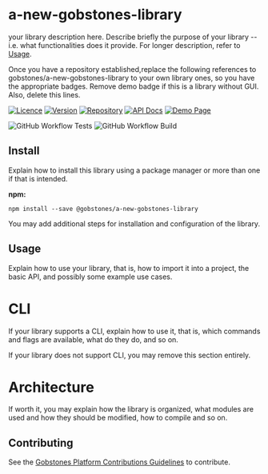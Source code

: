 # a-new-gobstones-library

your library description here.
Describe briefly the purpose of your library -- i.e. what functionalities does it provide.
For longer description, refer to [Usage](#usage).

Once you have a repository established,replace the following references to gobstones/a-new-gobstones-library to your own library ones, so you have the appropriate badges.
Remove demo badge if this is a library without GUI. Also, delete this lines.

[![Licence](https://img.shields.io/github/license/gobstones/a-new-gobstones-library?style=plastic&label=License&logo=open-source-initiative&logoColor=white&color=olivegreen)](https://github.com/gobstones/a-new-gobstones-library/blob/main/LICENSE) [![Version](https://img.shields.io/github/package-json/v/gobstones/a-new-gobstones-library?style=plastic&label=Version&logo=git-lfs&logoColor=white&color=crimson)](https://www.npmjs.com/package/@gobstones/a-new-gobstones-library) [![Repository](https://img.shields.io/github/package-json/repository/gobstones/a-new-gobstones-library?color=orange&label=Repository&logo=github&logoColor=white&style=plastic)](https://gobstones.github.io/a-new-gobstones-library) [![API Docs](https://img.shields.io/github/package-json/homepage/gobstones/a-new-gobstones-library?color=blue&label=API%20Docs&logo=gitbook&logoColor=white&style=plastic)](https://gobstones.github.io/a-new-gobstones-library) [![Demo Page](https://img.shields.io/github/package-json/demopage/gobstones/a-new-gobstones-library?color=magenta&label=Demo%20Page&logo=storybook&logoColor=white&style=plastic)](https://gobstones.github.io/a-new-gobstones-library)

![GitHub Workflow Tests](https://img.shields.io/github/actions/workflow/status/gobstones/a-new-gobstones-library/on-commit-test.yml?style=plastic&label=Tests&logo=github-actions&logoColor=white) ![GitHub Workflow Build](https://img.shields.io/github/actions/workflow/status/gobstones/a-new-gobstones-library/on-commit-build.yml?style=plastic&label=Build&logo=github-actions&logoColor=white)

## Install

Explain how to install this library using a package manager or more than one if
that is intended.

**npm:**

```
npm install --save @gobstones/a-new-gobstones-library
```

You may add additional steps for installation and configuration of the library.

## Usage

Explain how to use your library, that is, how to import it into a project, the
basic API, and possibly some example use cases.

# CLI

If your library supports a CLI, explain how to use it, that is, which commands
and flags are available, what do they do, and so on.

If your library does not support CLI, you may remove this section entirely.

# Architecture

If worth it, you may explain how the library is organized, what modules are
used and how they should be modified, how to compile and so on.

## Contributing

See the [Gobstones Platform Contributions Guidelines](https://github.com/gobstones/gobstones-guidelines) to contribute.
